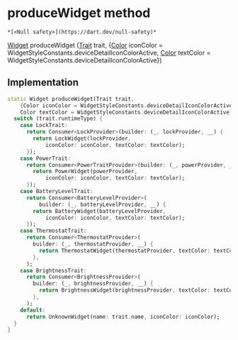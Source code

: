 


# produceWidget method




    *[<Null safety>](https://dart.dev/null-safety)*




[Widget](https://api.flutter.dev/flutter/widgets/Widget-class.html) produceWidget
([Trait](https://yonomi.co/yonomi-sdk/Trait-class.html) trait, {[Color](https://api.flutter.dev/flutter/dart-ui/Color-class.html) iconColor = WidgetStyleConstants.deviceDetailIconColorActive, [Color](https://api.flutter.dev/flutter/dart-ui/Color-class.html) textColor = WidgetStyleConstants.deviceDetailIconColorActive})








## Implementation

```dart
static Widget produceWidget(Trait trait,
    {Color iconColor = WidgetStyleConstants.deviceDetailIconColorActive,
    Color textColor = WidgetStyleConstants.deviceDetailIconColorActive}) {
  switch (trait.runtimeType) {
    case LockTrait:
      return Consumer<LockProvider>(builder: (_, lockProvider, __) {
        return LockWidget(lockProvider,
            iconColor: iconColor, textColor: textColor);
      });
    case PowerTrait:
      return Consumer<PowerTraitProvider>(builder: (_, powerProvider, __) {
        return PowerWidget(powerProvider,
            iconColor: iconColor, textColor: textColor);
      });
    case BatteryLevelTrait:
      return Consumer<BatteryLevelProvider>(
          builder: (_, batteryLevelProvider, __) {
        return BatteryWidget(batteryLevelProvider,
            iconColor: iconColor, textColor: textColor);
      });
    case ThermostatTrait:
      return Consumer<ThermostatProvider>(
        builder: (_, thermostatProvider, __) {
          return ThermostatWidget(thermostatProvider, textColor: textColor);
        },
      );
    case BrightnessTrait:
      return Consumer<BrightnessProvider>(
        builder: (_, brightnessProvider, __) {
          return BrightnessWidget(brightnessProvider, textColor: textColor);
        },
      );
    default:
      return UnknownWidget(name: trait.name, iconColor: iconColor);
  }
}
```







